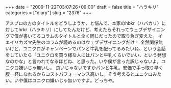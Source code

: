 +++
date = "2009-11-22T03:07:26+09:00"
draft = false
title = "ハラキリ"
categories = ["diary"]
slug = "2376"
+++

アメブロの方のタイトルをどうしようか、と悩んで、本家のhbkr（ハバカリ）に対してhrkr（ハラキリ）にしてたんだけど、考えたらそれってウェブデザイニングで僕が書いてるコラムのタイトルと全く同じだったので取り急ぎ変えた。
イエイリカズマ先生のコラムが読めるのはウェブデザイニングだけ！
全然関係無いけど、ユニクロがキャンペーンでパンと牛乳を配ってるみたいね、という会話をしていたら「ユニクロを買う様な人にはパンと牛乳くらいでいい、という発想なのかな」と言われてなるほどね、と思った。いや僕が言った訳じゃないよ。ユニクロ嫌いじゃ無いし。
良いじゃないですかパンと牛乳。安価で手っ取り早く腹一杯になれるからコストパフォーマンス高いし。そう考えるとユニクロみたい。いや僕はユニクロ嫌いじゃ無いですよ。どっちや。
